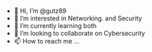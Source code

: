 - 👋 Hi, I’m @gutz89
- 👀 I’m interested in Networking. and Security
- 🌱 I’m currently learning both
- 💞️ I’m looking to collaborate on Cybersecurity
- 📫 How to reach me ...

<!---
gutz89/gutz89 is a ✨ special ✨ repository because its `README.md` (this file) appears on your GitHub profile.
You can click the Preview link to take a look at your changes.
--->
